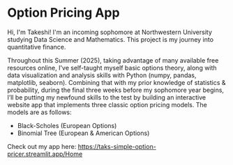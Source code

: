 # Option Pricing App

Hi, I'm Takeshi! I'm an incoming sophomore at Northwestern University studying Data Science and Mathematics. This project is my journey into quantitative finance. 

Throughout this Summer (2025), taking advantage of many available free resources online, I've self-taught myself basic options theory, along with data visualization and analysis skills with Python (numpy, pandas, matplotlib, seaborn). Combining that with my prior knowledge of statistics & probability, during the final three weeks before my sophomore year begins, I’ll be putting my newfound skills to the test by building an interactive website app that implements three classic option pricing models. The models are as follows:

- Black-Scholes (European Options)
- Binomial Tree (European & American Options)

Check out my app here: https://taks-simple-option-pricer.streamlit.app/Home
